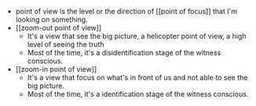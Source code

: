 - point of view is the level or the direction of [[point of focus]] that I'm looking on something.
- [[zoom-out point of view]]
    - It's a view that see the big picture, a helicopter point of view, a high level of seeing the truth
    - Most of the time, it's a disidentification stage of the witness conscious.
- [[zoom-in point of view]]
    - It's a view that focus on what's in front of us and not able to see the big picture.
    - Most of the time, it's a identification stage of the witness conscious.
